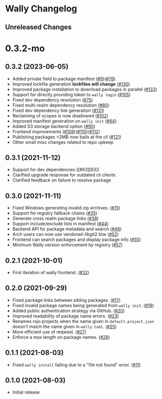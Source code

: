 # Wally Changelog

## Unreleased Changes

# 0.3.2-mo

## 0.3.2 (2023-06-05)
* Added private field to package manifest ([#9])([#76])
* Improved lockfile generation **lockfiles will change** ([#130])
* Improved package installation to download packages in parallel ([#133])
* Support for directly providing token to `wally login` ([#105][#105])
* Fixed dev dependency resolution ([#75])
* Fixed multi-realm dependency resolution ([#80])
* Fixed dev dependency link generation ([#131])
* Reclaiming of scopes is now disallowed ([#102])
* Improved manifest generation on `wally init` ([#84])
* Added S3 storage backend option ([#90])
* Frontend improvements ([#109])([#110])([#112])
* Publishing packages >2MB now bails at the cli ([#121])
* Other small misc changes related to repo upkeep

[#9]: https://github.com/UpliftGames/wally/issues/9
[#105]: https://github.com/UpliftGames/wally/issues/105
[#75]: https://github.com/UpliftGames/wally/pull/75
[#80]: https://github.com/UpliftGames/wally/pull/80
[#131]: https://github.com/UpliftGames/wally/pull/131
[#102]: https://github.com/UpliftGames/wally/pull/102
[#76]: https://github.com/UpliftGames/wally/pull/76
[#84]: https://github.com/UpliftGames/wally/pull/84
[#90]: https://github.com/UpliftGames/wally/pull/90
[#109]: https://github.com/UpliftGames/wally/pull/109
[#110]: https://github.com/UpliftGames/wally/pull/110
[#112]: https://github.com/UpliftGames/wally/pull/112
[#130]: https://github.com/UpliftGames/wally/pull/130
[#133]: https://github.com/UpliftGames/wally/pull/133
[#121]: https://github.com/UpliftGames/wally/pull/121

## 0.3.1 (2021-11-12)
* Support for dev dependencies ([#63][63])
* Clarified upgrade response for outdated cli clients
* Clarified feedback on failure to resolve package

[#63]: https://github.com/UpliftGames/wally/pull/63

## 0.3.0 (2021-11-11)
* Fixed Windows generating invalid zip archives. ([#15][#15])
* Support for registry fallback chains ([#35][#35])
* Generate cross realm package links ([#38][#38])
* Support include/exclude lists in manifest ([#44][#44])
* Backend API for package metadata and search ([#46][#46])
* Arch users can now use vendored-libgit2 btw ([#52][#52])
* Frontend can search packages and display package info ([#55][#55])
* Minimum Wally version enforcement by registry ([#57][#57])

[#15]: https://github.com/UpliftGames/wally/issues/15
[#35]: https://github.com/UpliftGames/wally/pull/35
[#38]: https://github.com/UpliftGames/wally/pull/38
[#44]: https://github.com/UpliftGames/wally/pull/44
[#46]: https://github.com/UpliftGames/wally/pull/46
[#52]: https://github.com/UpliftGames/wally/pull/52
[#55]: https://github.com/UpliftGames/wally/pull/55
[#57]: https://github.com/UpliftGames/wally/pull/57

## 0.2.1 (2021-10-01)
* First iteration of wally frontend. ([#32][#32])

[#32]: https://github.com/UpliftGames/wally/pull/32

## 0.2.0 (2021-09-29)
* Fixed package links between sibling packages. ([#17][#17])
* Fixed invalid package names being generated from `wally init`. ([#19][#19])
* Added public authentication strategy via GitHub. ([#20][#20])
* Improved readability of package name errors. ([#23][#23])
* Renames rojo projects when the name given in `default.project.json` doesn't match the name given in `wally.toml`. ([#25][#25])
* More efficient use of reqwest. ([#27][#27])
* Enforce a max length on package names. ([#28][#28])

[#17]: https://github.com/UpliftGames/wally/pull/17
[#19]: https://github.com/UpliftGames/wally/pull/19
[#20]: https://github.com/UpliftGames/wally/pull/20
[#23]: https://github.com/UpliftGames/wally/pull/23
[#25]: https://github.com/UpliftGames/wally/pull/25
[#27]: https://github.com/UpliftGames/wally/pull/27
[#28]: https://github.com/UpliftGames/wally/pull/28

## 0.1.1 (2021-08-03)
* Fixed `wally install` failing due to a "file not found" error. ([#11][#11])

[#11]: https://github.com/UpliftGames/wally/pull/11

## 0.1.0 (2021-08-03)
* Initial release
